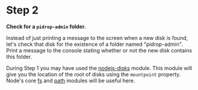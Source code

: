 # Step 2

**Check for a `pidrop-admin` folder.**

Instead of just printing a message to the screen when a new disk is found, let's check that disk for the existence of a folder named "pidrop-admin". Print a message to the console stating whether or not the new disk contains this folder.

During Step 1 you may have used the [nodejs-disks](https://github.com/shaun-h/nodejs-disks) module. This module will give you the location of the root of disks using the `mountpoint` property. Node's core [fs](http://nodejs.org/api/fs.html) and [path](http://nodejs.org/api/path.html) modules will be useful here.
